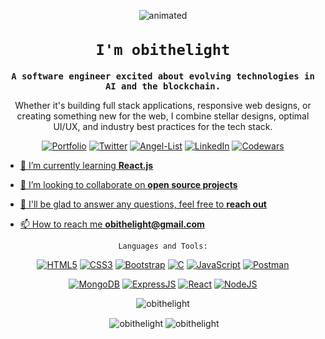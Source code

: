 <p align="center">
  <img src="https://user-images.githubusercontent.com/91734251/190281161-01bbdcda-20b9-40db-a8ff-f0db3bfc3ef9.gif" alt="animated" />
</p>
<code><h1 align="center">I'm obithelight</h1></code>
<code><h3 align="center">A software engineer excited about evolving technologies in AI and the blockchain.</h3></code>

<p align="center">Whether it's building full stack applications, responsive web designs, or creating something new for the web, I combine stellar designs, optimal UI/UX, and industry best practices for the tech stack.</p>
  
<p align="center">
  <a href="https://obithelight.netlify.app/" target="_blank"><img alt="Portfolio" src="https://img.shields.io/badge/Portfolio-%23000000.svg?style=for-the-badge&logo=firefox&logoColor=#FF7139"></a>
  <a href="https://twitter.com/obithelight/" target="_blank"><img alt="Twitter" src="https://img.shields.io/badge/Twitter-1DA1F2?style=for-the-badge&logo=twitter&logoColor=white"></a> 
<!--    <a href="https://www.instagram.com/obithelight/" target="_blank"><img alt="Instagram" src="https://img.shields.io/badge/Instagram-E4405F?style=for-the-badge&logo=instagram&logoColor=white"></a>  -->
     <a href="https://www.angel.co/u/kenneth-onu/" target="_blank"><img alt="Angel-List" src="https://img.shields.io/badge/Angellist-20B2AA?style=for-the-badge&logo=angellist&logoColor=white"></a>
  <a href="https://www.linkedin.com/in/obithelight/" target="_blank"><img alt="LinkedIn" src="https://img.shields.io/badge/LinkedIn-0077B5?style=for-the-badge&logo=linkedin&logoColor=white"></a>  
    <a href="https://www.codewars.com/users/obithelight/" target="_blank"><img alt="Codewars" src="https://img.shields.io/badge/Codewars-B1361E?style=for-the-badge&logo=codewars&logoColor=grey">
<!--     <a href="mailto:obithelight@gmail.com" target="_blank"><img alt="Gmail" src="https://img.shields.io/badge/Gmail-D14836?style=for-the-badge&logo=gmail&logoColor=white"></a> -->
<!--     <a href="https://www.youtube.com/obithelight/" target="_blank"><img alt="YouTube" src="https://img.shields.io/badge/YouTube-%23FF0000.svg?style=for-the-badge&logo=YouTube&logoColor=white"></a> -->
</p>
  
- 🌱 I’m currently learning **React.js**

- 👯 I’m looking to collaborate on **open source projects**

- 💬 I'll be glad to answer any questions, feel free to **reach out**

- 📫 How to reach me **obithelight@gmail.com** 

<!-- <h3 align="left">Connect with me:</h3>
<p align="left">
<a href="https://twitter.com/obithelight" target="blank"><img align="center" src="https://raw.githubusercontent.com/rahuldkjain/github-profile-readme-generator/master/src/images/icons/Social/twitter.svg" alt="obithelight" height="30" width="40" /></a>
<a href="https://linkedin.com/in/kennethonu-obithelight" target="blank"><img align="center" src="https://raw.githubusercontent.com/rahuldkjain/github-profile-readme-generator/master/src/images/icons/Social/linked-in-alt.svg" alt="kennethonu-obithelight" height="30" width="40" /></a>
<a href="https://instagram.com/obithelight" target="blank"><img align="center" src="https://raw.githubusercontent.com/rahuldkjain/github-profile-readme-generator/master/src/images/icons/Social/instagram.svg" alt="obithelight" height="30" width="40" /></a>
</p> -->

  <p align="center"><code>Languages and Tools:</code></p>
<p align="center">
  <a href="#" target="_blank"><img alt="HTML5" src="https://img.shields.io/badge/html5-%23E34F26.svg?style=for-the-badge&logo=html5&logoColor=white"></a>
  <a href="#" target="_blank"><img alt="CSS3" src="https://img.shields.io/badge/css3-%231572B6.svg?style=for-the-badge&logo=css3&logoColor=white"></a>
  <a href="#" target="_blank"><img alt="Bootstrap" src="https://img.shields.io/badge/bootstrap-%23563D7C.svg?style=for-the-badge&logo=bootstrap&logoColor=white"></a>
  <a href="#" target="_blank"><img alt="C" src="https://img.shields.io/badge/C-%00599C.svg?style=for-the-badge&logo=c&logoColor=white"></a>
  <a href="#" target="_blank"><img alt="JavaScript" src="https://img.shields.io/badge/javascript-%23323330.svg?style=for-the-badge&logo=javascript&logoColor=%23F7DF1E"></a>
  <a href="#" target="_blank"><img alt="Postman" src="https://img.shields.io/badge/Postman-FF6C37?style=for-the-badge&logo=postman&logoColor=white"></a> 
</p> 
  
<p align="center">
  <a href="#" target="_blank"><img alt="MongoDB" src="https://img.shields.io/badge/MongoDB-%234ea94b.svg?style=for-the-badge&logo=mongodb&logoColor=white"></a>
  <a href="#" target="_blank"><img alt="ExpressJS" src="https://img.shields.io/badge/express.js-%23404d59.svg?style=for-the-badge&logo=express&logoColor=%2361DAFB"></a>
  <a href="#" target="_blank"><img alt="React" src="https://img.shields.io/badge/react-%2320232a.svg?style=for-the-badge&logo=react&logoColor=%2361DAFB"></a>
  <a href="#" target="_blank"><img alt="NodeJS" src="https://img.shields.io/badge/node.js-6DA55F?style=for-the-badge&logo=node.js&logoColor=white"></a>
</p> 
  
  
  
<!--   <a href="https://getbootstrap.com" target="_blank" rel="noreferrer"> <img src="https://raw.githubusercontent.com/devicons/devicon/master/icons/bootstrap/bootstrap-plain-wordmark.svg" alt="bootstrap" width="40" height="40"/> 
  </a> <a href="https://www.w3schools.com/css/" target="_blank" rel="noreferrer"> <img src="https://raw.githubusercontent.com/devicons/devicon/master/icons/css3/css3-original-wordmark.svg" alt="css3" width="40" height="40"/> </a> 
  <a href="https://expressjs.com" target="_blank" rel="noreferrer"> <img src="https://raw.githubusercontent.com/devicons/devicon/master/icons/express/express-original-wordmark.svg" alt="express" width="40" height="40"/> </a> 
  <a href="https://www.w3.org/html/" target="_blank" rel="noreferrer"> <img src="https://raw.githubusercontent.com/devicons/devicon/master/icons/html5/html5-original-wordmark.svg" alt="html5" width="40" height="40"/> </a> 
  <a href="https://developer.mozilla.org/en-US/docs/Web/JavaScript" target="_blank" rel="noreferrer"> <img src="https://raw.githubusercontent.com/devicons/devicon/master/icons/javascript/javascript-original.svg" alt="javascript" width="40" height="40"/> </a> 
  <a href="https://www.mongodb.com/" target="_blank" rel="noreferrer"> <img src="https://raw.githubusercontent.com/devicons/devicon/master/icons/mongodb/mongodb-original-wordmark.svg" alt="mongodb" width="40" height="40"/> </a> 
  <a href="https://nodejs.org" target="_blank" rel="noreferrer"> <img src="https://raw.githubusercontent.com/devicons/devicon/master/icons/nodejs/nodejs-original-wordmark.svg" alt="nodejs" width="40" height="40"/> </a> 
  <a href="https://postman.com" target="_blank" rel="noreferrer"> <img src="https://www.vectorlogo.zone/logos/getpostman/getpostman-icon.svg" alt="postman" width="40" height="40"/> </a> 
  <a href="https://reactjs.org/" target="_blank" rel="noreferrer"> <img src="https://raw.githubusercontent.com/devicons/devicon/master/icons/react/react-original-wordmark.svg" alt="react" width="40" height="40"/> </a>  -->
  
  
  
<p align="center">
  <img align="center" src="https://github-readme-stats.vercel.app/api/top-langs?username=obithelight&show_icons=true&locale=en&layout=compact" alt="obithelight" /></p>

<p align="center">
  &nbsp;<img align="center" src="https://github-readme-stats.vercel.app/api?username=obithelight&show_icons=true&locale=en" alt="obithelight" />
  <img align="center" src="https://github-readme-streak-stats.herokuapp.com/?user=obithelight&" alt="obithelight" />
</p>

<!-- <p align="center">
  <img align="center" src="https://github-readme-streak-stats.herokuapp.com/?user=obithelight&" alt="obithelight" />
</p> -->


<!---
obithelight/obithelight is a ✨ special ✨ repository because its `README.md` (this file) appears on your GitHub profile.
You can click the Preview link to take a look at your changes.
--->

 
